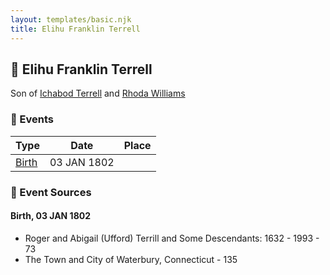 ```yaml
---
layout: templates/basic.njk
title: Elihu Franklin Terrell
---
```

## 🔵 Elihu Franklin Terrell

Son of [Ichabod Terrell](/people/6/66420816) and [Rhoda Williams](/people/2/220352)

### 📆 Events

Type | Date | Place
------ | ------ | ------
[Birth](#event-98014834-2e1d-43bc-a8df-a300da7f30f7) | 03 JAN 1802 |

### 📰 Event Sources

#### <a id="event-98014834-2e1d-43bc-a8df-a300da7f30f7"></a> Birth, 03 JAN 1802
* Roger and Abigail (Ufford) Terrill and Some Descendants: 1632 - 1993  - 73
* The Town and City of Waterbury, Connecticut  - 135